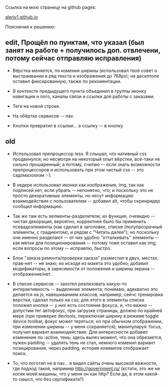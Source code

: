 Ссылка на мою страницу на github pages:

[aleriv1.github.io](https://aleriv1.github.io)

Пояснения к решению:

## edit, Прощёл по пунктам, что указал (был занят на работе + получилось доп. отвлечени, потому сейчас отправляю исправления)

- Вёрстка меняется, по измении ширины (использовал твоё совет о выстраивании в ряд текста и изображения до 768px); на дескптопе оставил фиксированную, также по рекоментации.
- В контексте предыдущего пункта объединил в группы иконку навигации и лого, каналы связи и ссылки для работы с заказами.

- Теги на новой строке.

- На обёртке сервисов -- nav.

- Кнопки превратил в ссылки... а ссылку -- в кнопку

## old

- Использовал препроцессор less. Я слышал, что нативный css продвинулся; но несмотря на некоторый опыт вёрстки, всё-таки не сильно прошаренный; а потому, считаю -- если знать возможности препроцессоров и использовать при этом чистый css -- это садомазохизм :-).

- В хедере использовал иконки как изображения, img, так как подписей нет, если убрать -- непонятно, что; и поскольку это не просто декоративные элементы, но несут информацию взаимодействия с пользователем -- добавил alt, чтобы скринридер сообщил информацию.

- Так же там есть эелменты-разделители; их функция, очевидно -- чистая декорация, вероятно, корректнее было бы применить псевадоэлементы (как сделал в заголовке, списке (полупрозрачный элементы, с градиентом), и рядом с "Читать далее"); но поскольку они именно разделают -- от них удобно "отталкивать" элементы -- как метки для позиционирования -- потому тоже оставил как img; если вопросы по этому -- исправлю, быстро.

- Блок "заказа ремонта/проверки заказа" разместил в двух, местах, прав-нет -- не знаю; но исходя из макета это удобно; добавил модификаторы, в зависимости от положения и ширины экрана -- отображение/нет.

- В списке сервисов -- захотел реализовать какую-то интерактивность -- выделение элемента; понимаю, адекватно это делается на js, навешиванием классов, например; сейчс тренировка верстки, сделал только на css; для этого в элементы списка положил кнопки -- у них есть состояние фокуса, и, что важно -- допустим тег автофокус, при загрузке страницы, должно по крайней мере (при приверке devtools, переключая ширину в режиме toggle device toolbar, фокус может теряться; но при обычном отображении, при изменении ширины -- у меня сохраняется); манипулируя :focus, получил вариант взаимодействия. Для интересности добавил изменение по :active, тень; здесь вылез момент, что она обрезается, нужен padding -- удалять тень не стал, немного изменил вариант позицирования, через padding, история коммитов отображает поиск.

- То, что логотип не в nav... я видел сайты очень высокой важности, где подход такой, например http://government.ru/ (кстати, это же не косяк моей машины, что у меня он как http? Если да, в этом какой-то смысл, что без сертификата?)
